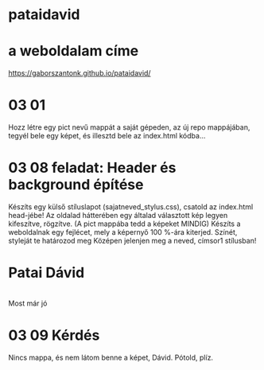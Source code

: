 # pataidavid

# a weboldalam címe
https://gaborszantonk.github.io/pataidavid/ 

# 03 01 
Hozz létre egy pict nevű mappát a saját gépeden, az új repo mappájában, tegyél bele egy képet, és illesztd bele az index.html kódba...
# 03 08 feladat: Header és background építése
Készíts egy külső stíluslapot (sajatneved_stylus.css), csatold az index.html head-jébe!
Az oldalad hátterében egy általad választott kép legyen kifeszítve, rögzítve. (A pict mappába tedd a képeket MINDIG)
Készíts a weboldalnak egy fejlécet, mely a képernyő 100 %-ára kiterjed. Színét, styleját te határozod meg Középen jelenjen meg a neved, címsor1 stílusban!
# Patai Dávid
<br>Most már jó
# 03 09 Kérdés
Nincs mappa, és nem látom benne a képet, Dávid. Pótold, plíz.
